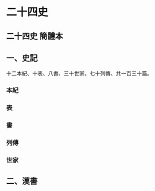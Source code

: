 # 二十四史

二十四史 簡體本
---

## 一、史記

十二本紀、十表、八書、三十世家、七十列傳、共一百三十篇。

### 本紀

### 表

### 書

### 列傳

### 世家

## 二、漢書

